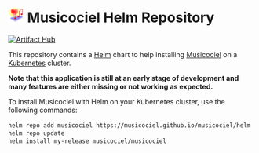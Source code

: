 # <img src="https://raw.githubusercontent.com/musicociel/musicociel/dev/icon.svg" width="32"> Musicociel Helm Repository

[![Artifact Hub](https://img.shields.io/endpoint?url=https://artifacthub.io/badge/repository/musicociel)](https://artifacthub.io/packages/search?repo=musicociel)

This repository contains a [Helm](https://helm.sh/) chart to help installing [Musicociel](https://github.com/musicociel/musicociel#readme) on a [Kubernetes](https://kubernetes.io/) cluster.

**Note that this application is still at an early stage of development and many features are either missing or not working as expected.**

To install Musicociel with Helm on your Kubernetes cluster, use the following commands:

```
helm repo add musicociel https://musicociel.github.io/musicociel/helm
helm repo update
helm install my-release musicociel/musicociel
```
